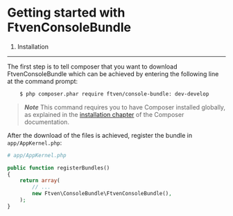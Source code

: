 Getting started with FtvenConsoleBundle
=======================================

1) Installation
----------------------------------


The first step is to tell composer that you want to download FtvenConsoleBundle which can
be achieved by entering the following line at the command prompt:

```bash
    $ php composer.phar require ftven/console-bundle: dev-develop
```

> ***Note*** This command requires you to have Composer installed globally, as explained
in the [installation chapter](https://getcomposer.org/doc/00-intro.md)
of the Composer documentation.

After the download of the files is achieved, register the bundle in `app/AppKernel.php`:

```php
# app/AppKernel.php

public function registerBundles()
{
    return array(
        // ...
        new Ftven\ConsoleBundle\FtvenConsoleBundle(),
    );
}
```